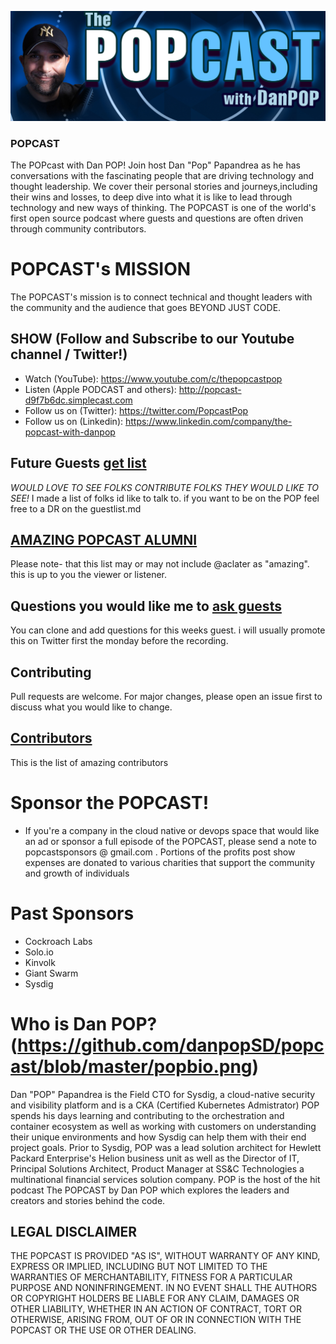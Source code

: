 ![Logo Image](popcastGIT.png)
### POPCAST
The POPcast with Dan POP! Join host Dan "Pop" Papandrea as he has conversations with the fascinating people that are driving technology and thought leadership. We cover their personal stories and journeys,including their wins and losses, to deep dive into what it is like to lead through technology and new ways of thinking. The POPCAST is one of the world's first open source podcast where guests and questions are often driven through community contributors.  

# POPCAST's MISSION
The POPCAST's mission is to connect technical and thought leaders with the community and the audience that goes BEYOND JUST CODE.

## SHOW (Follow and Subscribe to our Youtube channel / Twitter!)
* Watch  (YouTube): https://www.youtube.com/c/thepopcastpop
* Listen (Apple PODCAST and others): http://popcast-d9f7b6dc.simplecast.com
* Follow us on (Twitter): https://twitter.com/PopcastPop
* Follow us on (Linkedin): https://www.linkedin.com/company/the-popcast-with-danpop

## Future Guests [get list](guestlist.md)
*WOULD LOVE TO SEE FOLKS CONTRIBUTE FOLKS THEY WOULD LIKE TO SEE!* I made a list of folks id like to talk to.  if you want to be on the POP feel free to a DR on the guestlist.md

## [AMAZING POPCAST ALUMNI](pastguests.md) 
Please note- that this list may or may not include @aclater as "amazing".  this is up to you the viewer or listener. 

## Questions you would like me to [ask guests](questions.md) 
You can clone and add questions for this weeks guest.  i will usually promote this on Twitter first the monday before the recording.

## Contributing
Pull requests are welcome. For major changes, please open an issue first to discuss what you would like to change.

## [Contributors](contributors.md) 
This is the list of amazing contributors

# Sponsor the POPCAST!
* If you're a company in the cloud native or devops space that would like an ad or sponsor a full episode of the POPCAST, please send a note to popcastsponsors @ gmail.com .  Portions of the profits post show expenses are donated to various charities that support the community and growth of individuals

# Past Sponsors
* Cockroach Labs
* Solo.io
* Kinvolk
* Giant Swarm
* Sysdig


# Who is Dan POP? (https://github.com/danpopSD/popcast/blob/master/popbio.png)
Dan "POP" Papandrea is the Field CTO for Sysdig, a cloud-native security and visibility platform and is a CKA (Certified Kubernetes Admistrator) 
POP spends his days learning and contributing to the orchestration and container ecosystem as well as working with customers on understanding their unique environments and how Sysdig can help them with their end project goals. Prior to Sysdig, POP was a lead solution architect for Hewlett Packard Enterprise's Helion business unit as well as the Director of IT, Principal Solutions Architect, Product Manager at SS&C Technologies a multinational financial services solution company. POP is the host of the hit podcast The POPCAST by Dan POP which explores the leaders and creators and stories behind the code.

## LEGAL DISCLAIMER
THE POPCAST IS PROVIDED "AS IS", WITHOUT WARRANTY OF ANY KIND, EXPRESS OR IMPLIED, INCLUDING BUT NOT LIMITED TO THE WARRANTIES OF MERCHANTABILITY, FITNESS FOR A PARTICULAR PURPOSE AND NONINFRINGEMENT. IN NO EVENT SHALL THE AUTHORS OR COPYRIGHT HOLDERS BE LIABLE FOR ANY CLAIM, DAMAGES OR OTHER LIABILITY, WHETHER IN AN ACTION OF CONTRACT, TORT OR OTHERWISE, ARISING FROM, OUT OF OR IN CONNECTION WITH THE POPCAST OR THE USE OR OTHER DEALING.  

